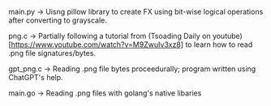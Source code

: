 main.py -> Uisng pillow library to create FX using bit-wise logical operations after converting to grayscale.

png.c -> Partially following a tutorial from (Tsoading Daily on youtube)[https://www.youtube.com/watch?v=M9ZwuIv3xz8] to learn how to read .png file signatures/bytes.

gpt_png.c -> Reading .png file bytes proceedurally; program written using ChatGPT's help.

main.go -> Reading .png files with golang's native libaries